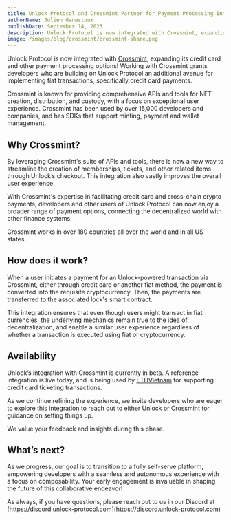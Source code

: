 ```yaml
---
title: Unlock Protocol and Crossmint Partner for Payment Processing Integration
authorName: Julien Genestoux
publishDate: September 14, 2023
description: Unlock Protocol is now integrated with Crossmint, expanding its credit card and other payment processing options.
image: /images/blog/crossmint/crossmint-share.png
---
```


Unlock Protocol is now integrated with [Crossmint](https://crossmint.com), expanding its credit card and other payment processing options! Working with Crossmint grants developers who are building on Unlock Protocol an additional avenue for implementing fiat transactions, specifically credit card payments. 

Crossmint is known for providing comprehensive APIs and tools for NFT creation, distribution, and custody, with a focus on exceptional user experience. Crossmint has been used by over 15,000 developers and companies, and has SDKs that support minting, payment and wallet management.

## Why Crossmint?

By leveraging Crossmint's suite of APIs and tools, there is now a new way to streamline the creation of memberships, tickets, and other related items through Unlock’s checkout. This integration also vastly improves the overall user experience. 

With Crossmint's expertise in facilitating credit card and cross-chain crypto payments, developers and other users of Unlock Protocol can now enjoy a broader range of payment options, connecting the decentralized world with other finance systems.

Crossmint works in over 180 countries all over the world and in all US states.

## How does it work?

When a user initiates a payment for an Unlock-powered transaction via Crossmint, either through credit card or another fiat method, the payment is converted into the requisite cryptocurrency. Then, the payments are transferred to the associated lock's smart contract.

This integration ensures that even though users might transact in fiat currencies, the underlying mechanics remain true to the idea of decentralization, and enable a similar user experience regardless of whether a transaction is executed using fiat or cryptocurrency.

## Availability

Unlock’s integration with Crossmint is currently in beta. A reference integration is live today, and is being used by [ETHVietnam](https://www.eth-vietnam.com/) for supporting credit card ticketing transactions.

As we continue refining the experience, we invite developers who are eager to explore this integration to reach out to either Unlock or Crossmint for guidance on setting things up. 

We value your feedback and insights during this phase. 

## What’s next?

As we progress, our goal is to transition to a fully self-serve platform, empowering developers with a seamless and autonomous experience with a focus on composability. Your early engagement is invaluable in shaping the future of this collaborative endeavor! 

As always, if you have questions, please reach out to us in our Discord at [https://discord.unlock-protocol.com](https://discord.unlock-protocol.com)
